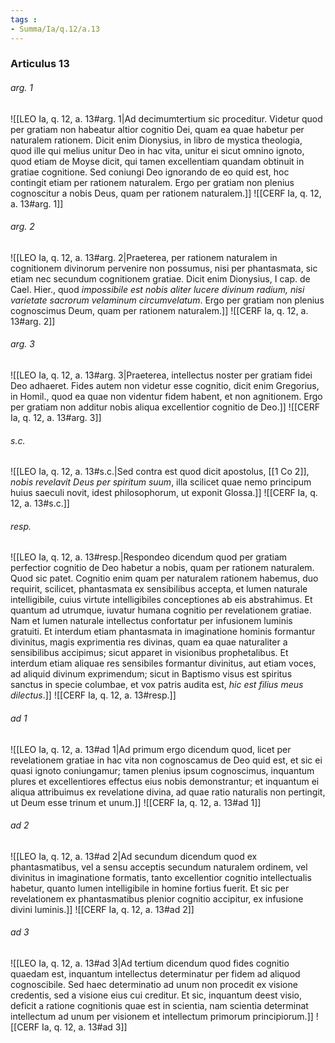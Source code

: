 ```yaml
---
tags : 
- Summa/Ia/q.12/a.13
---
```


### Articulus 13

###### arg. 1
![[LEO Ia, q. 12, a. 13#arg. 1|Ad decimumtertium sic proceditur. Videtur quod per gratiam non habeatur altior cognitio Dei, quam ea quae habetur per naturalem rationem. Dicit enim Dionysius, in libro de mystica theologia, quod ille qui melius unitur Deo in hac vita, unitur ei sicut omnino ignoto, quod etiam de Moyse dicit, qui tamen excellentiam quandam obtinuit in gratiae cognitione. Sed coniungi Deo ignorando de eo quid est, hoc contingit etiam per rationem naturalem. Ergo per gratiam non plenius cognoscitur a nobis Deus, quam per rationem naturalem.]]
![[CERF Ia, q. 12, a. 13#arg. 1]]

###### arg. 2
![[LEO Ia, q. 12, a. 13#arg. 2|Praeterea, per rationem naturalem in cognitionem divinorum pervenire non possumus, nisi per phantasmata, sic etiam nec secundum cognitionem gratiae. Dicit enim Dionysius, I cap. de Cael. Hier., quod *impossibile est nobis aliter lucere divinum radium, nisi varietate sacrorum velaminum circumvelatum*. Ergo per gratiam non plenius cognoscimus Deum, quam per rationem naturalem.]]
![[CERF Ia, q. 12, a. 13#arg. 2]]

###### arg. 3
![[LEO Ia, q. 12, a. 13#arg. 3|Praeterea, intellectus noster per gratiam fidei Deo adhaeret. Fides autem non videtur esse cognitio, dicit enim Gregorius, in Homil., quod ea quae non videntur fidem habent, et non agnitionem. Ergo per gratiam non additur nobis aliqua excellentior cognitio de Deo.]]
![[CERF Ia, q. 12, a. 13#arg. 3]]

###### s.c.
![[LEO Ia, q. 12, a. 13#s.c.|Sed contra est quod dicit apostolus, [[1 Co 2]], *nobis revelavit Deus per spiritum suum*, illa scilicet quae nemo principum huius saeculi novit, idest philosophorum, ut exponit Glossa.]]
![[CERF Ia, q. 12, a. 13#s.c.]]

###### resp.
![[LEO Ia, q. 12, a. 13#resp.|Respondeo dicendum quod per gratiam perfectior cognitio de Deo habetur a nobis, quam per rationem naturalem. Quod sic patet. Cognitio enim quam per naturalem rationem habemus, duo requirit, scilicet, phantasmata ex sensibilibus accepta, et lumen naturale intelligibile, cuius virtute intelligibiles conceptiones ab eis abstrahimus. Et quantum ad utrumque, iuvatur humana cognitio per revelationem gratiae. Nam et lumen naturale intellectus confortatur per infusionem luminis gratuiti. Et interdum etiam phantasmata in imaginatione hominis formantur divinitus, magis exprimentia res divinas, quam ea quae naturaliter a sensibilibus accipimus; sicut apparet in visionibus prophetalibus. Et interdum etiam aliquae res sensibiles formantur divinitus, aut etiam voces, ad aliquid divinum exprimendum; sicut in Baptismo visus est spiritus sanctus in specie columbae, et vox patris audita est, *hic est filius meus dilectus*.]]
![[CERF Ia, q. 12, a. 13#resp.]]

###### ad 1
![[LEO Ia, q. 12, a. 13#ad 1|Ad primum ergo dicendum quod, licet per revelationem gratiae in hac vita non cognoscamus de Deo quid est, et sic ei quasi ignoto coniungamur; tamen plenius ipsum cognoscimus, inquantum plures et excellentiores effectus eius nobis demonstrantur; et inquantum ei aliqua attribuimus ex revelatione divina, ad quae ratio naturalis non pertingit, ut Deum esse trinum et unum.]]
![[CERF Ia, q. 12, a. 13#ad 1]]

###### ad 2
![[LEO Ia, q. 12, a. 13#ad 2|Ad secundum dicendum quod ex phantasmatibus, vel a sensu acceptis secundum naturalem ordinem, vel divinitus in imaginatione formatis, tanto excellentior cognitio intellectualis habetur, quanto lumen intelligibile in homine fortius fuerit. Et sic per revelationem ex phantasmatibus plenior cognitio accipitur, ex infusione divini luminis.]]
![[CERF Ia, q. 12, a. 13#ad 2]]

###### ad 3
![[LEO Ia, q. 12, a. 13#ad 3|Ad tertium dicendum quod fides cognitio quaedam est, inquantum intellectus determinatur per fidem ad aliquod cognoscibile. Sed haec determinatio ad unum non procedit ex visione credentis, sed a visione eius cui creditur. Et sic, inquantum deest visio, deficit a ratione cognitionis quae est in scientia, nam scientia determinat intellectum ad unum per visionem et intellectum primorum principiorum.]]
![[CERF Ia, q. 12, a. 13#ad 3]]

